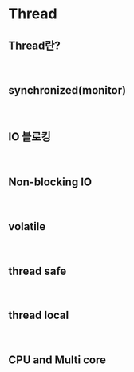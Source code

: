# Thread
## Thread란?

<br>

## synchronized(monitor)

<br>

## IO 블로킹

<br>

## Non-blocking IO

<br>

## volatile

<br>

## thread safe

<br>

## thread local

<br>

## CPU and Multi core

<br>
